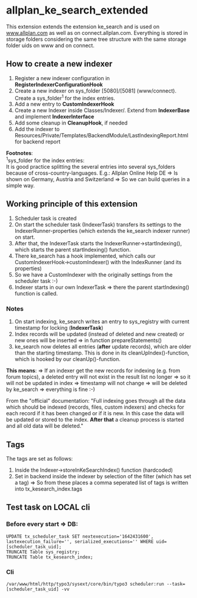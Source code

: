# allplan_ke_search_extended

This extension extends the extension ke_search and is used on www.allplan.com as well as on connect.allplan.com.
Everything is stored in storage folders considering the same tree structure with the same storage folder uids on www and on connect.

## How to create a new indexer

1. Register a new indexer configuration in **RegisterIndexerConfigurationHook**
2. Create a new indexer on sys_folder [5080]/[5081] (www/connect). Create a sys_folder<sup>1</sup> for the index entries.
3. Add a new entry to **CustomIndexerHook**
4. Create a new Indexer inside Classes/Indexer/. Extend from **IndexerBase** and implement **IndexerInterface**
5. Add some cleanup in **CleanupHook**, if needed
6. Add the indexer to Resources/Private/Templates/BackendModule/LastIndexingReport.html for backend report

**Footnotes**:\
<sup>1</sup>sys_folder for the index entries:\
It is good practice splitting the several entries into several sys_folders because of cross-country-languages.
E.g.: Allplan Online Help DE => Is shown on Germany, Austria and Switzerland => So we can build queries in a simple way.


## Working principle of this extension

1. Scheduler task is created
2. On start the scheduler task (IndexerTask) transfers its settings to the IndexerRunner-properties (which extends the ke_search indexer runner) on start.
3. After that, the IndexerTask starts the IndexerRunner->startIndexing(), which starts the parent startIndexing() function.
4. There ke_search has a hook implemented, which calls our CustomIndexerHook->customIndexer() with the IndexRunner (and its properties)
5. So we have a CustomIndexer with the originally settings from the scheduler task :-)
6. Indexer starts in our own IndexerTask => there the parent startIndexing() function is called.

### Notes

1. On start indexing, ke_search writes an entry to sys_registry with current timestamp for locking (**IndexerTask**)
2. Index records will be updated (instead of deleted and new created) or new ones will be inserted => in function prepareStatements()
3. ke_search now deletes all entries (**after** update records), which are older than the starting timestamp. This is done in its cleanUpIndex()-function, which is hooked by our cleanUp()-function.

**This means**:
=> If an indexer get the new records for indexing (e.g. from forum topics), a deleted entry will not exist in the result list no longer
=> so it will not be updated in index
=> timestamp will not change
=> will be deleted by ke_search
=> everything is fine :-)

From the "official" documentation:
"Full indexing goes through all the data which should be indexed (records, files, custom indexers) and checks for each record if it has been changed or if it is new. In this case the data will be updated or stored to the index. **After that** a cleanup process is started and all old data will be deleted."

## Tags

The tags are set as follows:
1. Inside the Indexer->storeInKeSearchIndex() function (hardcoded)
2. Set in backend inside the indexer by selection of the filter (which has set a tag)
=> So from these places a comma seperated list of tags is written into tx_kesearch_index.tags

## Test task on LOCAL cli

### Before every start => DB:

    UPDATE tx_scheduler_task SET nextexecution='1642431600', lastexecution_failure='', serialized_executions='' WHERE uid=[scheduler_task_uid];
    TRUNCATE Table sys_registry;
    TRUNCATE Table tx_kesearch_index;

### Cli

    /var/www/html/http/typo3/sysext/core/bin/typo3 scheduler:run --task=[scheduler_task_uid] -vv


